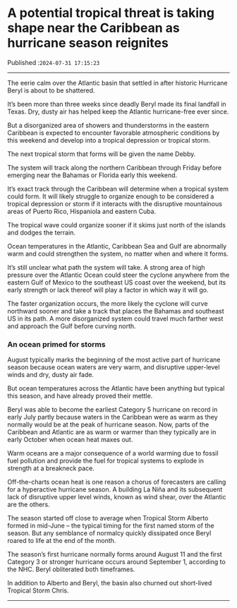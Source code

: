 # A potential tropical threat is taking shape near the Caribbean as hurricane season reignites

Published :`2024-07-31 17:15:23`

---

The eerie calm over the Atlantic basin that settled in after historic Hurricane Beryl is about to be shattered.

It’s been more than three weeks since deadly Beryl made its final landfall in Texas. Dry, dusty air has helped keep the Atlantic hurricane-free ever since.

But a disorganized area of showers and thunderstorms in the eastern Caribbean is expected to encounter favorable atmospheric conditions by this weekend and develop into a tropical depression or tropical storm.

The next tropical storm that forms will be given the name Debby.

The system will track along the northern Caribbean through Friday before emerging near the Bahamas or Florida early this weekend.

It’s exact track through the Caribbean will determine when a tropical system could form. It will likely struggle to organize enough to be considered a tropical depression or storm if it interacts with the disruptive mountainous areas of Puerto Rico, Hispaniola and eastern Cuba.

The tropical wave could organize sooner if it skims just north of the islands and dodges the terrain.

Ocean temperatures in the Atlantic, Caribbean Sea and Gulf are abnormally warm and could strengthen the system, no matter when and where it forms.

It’s still unclear what path the system will take. A strong area of high pressure over the Atlantic Ocean could steer the cyclone anywhere from the eastern Gulf of Mexico to the southeast US coast over the weekend, but its early strength or lack thereof will play a factor in which way it will go.

The faster organization occurs, the more likely the cyclone will curve northward sooner and take a track that places the Bahamas and southeast US in its path. A more disorganized system could travel much farther west and approach the Gulf before curving north.

### An ocean primed for storms

August typically marks the beginning of the most active part of hurricane season because ocean waters are very warm, and disruptive upper-level winds and dry, dusty air fade.

But ocean temperatures across the Atlantic have been anything but typical this season, and have already proved their mettle.

Beryl was able to become the earliest Category 5 hurricane on record in early July partly because waters in the Caribbean were as warm as they normally would be at the peak of hurricane season. Now, parts of the Caribbean and Atlantic are as warm or warmer than they typically are in early October when ocean heat maxes out.

Warm oceans are a major consequence of a world warming due to fossil fuel pollution and provide the fuel for tropical systems to explode in strength at a breakneck pace.

Off-the-charts ocean heat is one reason a chorus of forecasters are calling for a hyperactive hurricane season. A building La Niña and its subsequent lack of disruptive upper level winds, known as wind shear, over the Atlantic are the others.

The season started off close to average when Tropical Storm Alberto formed in mid-June – the typical timing for the first named storm of the season. But any semblance of normalcy quickly dissipated once Beryl roared to life at the end of the month.

The season’s first hurricane normally forms around August 11 and the first Category 3 or stronger hurricane occurs around September 1, according to the NHC. Beryl obliterated both timeframes.

In addition to Alberto and Beryl, the basin also churned out short-lived Tropical Storm Chris.

---

